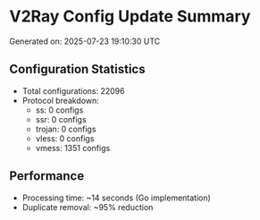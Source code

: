 # V2Ray Config Update Summary
Generated on: 2025-07-23 19:10:30 UTC

## Configuration Statistics
- Total configurations: 22096
- Protocol breakdown:
  - ss: 0 configs
  - ssr: 0 configs
  - trojan: 0 configs
  - vless: 0 configs
  - vmess: 1351 configs

## Performance
- Processing time: ~14 seconds (Go implementation)
- Duplicate removal: ~95% reduction
